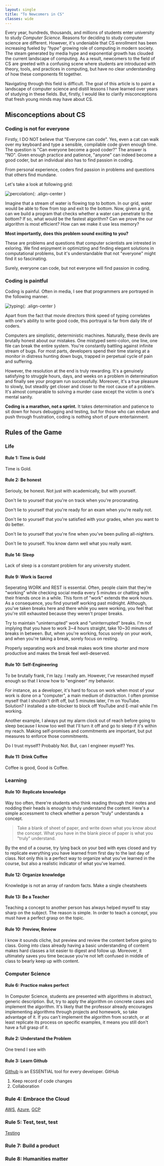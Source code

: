 ```yaml
---
layout: single
title: "To Newcomers in CS"
classes: wide
---
```


Every year, hundreds, thousands, and millions of students enter university to study _Computer Science_. Reasons for deciding to study computer science are different. However, it's undeniable that CS enrollment has been increasing fueled by _"hype"_ growing role of computing in modern society. The steam generated by media hype and exponential growth has clouded the current landscape of computing. As a result, newcomers to the field of CS are greeted with a confusing scene where students are introduced with theory, tools, and practices in computing, but have no clear understanding of how these components fit together.

Navigating through this field is difficult. The goal of this article is to paint a landscape of computer science and distill lessons I have learned over years of studying in these fields. But, firstly, I would like to clarify misconceptions that fresh young minds may have about CS.

## Misconceptions about CS

### Coding is not for everyone

Firstly, I DO NOT believe that "Everyone can code". Yes, even a cat can walk over my keyboard and type a sensible, compilable code given enough time. The question is "Can everyone become a good coder?" The answer is "NO". Given enough practice and patience, "anyone" can indeed become a good coder, but an individual also has to find passion in coding.

From personal experience, coders find passion in problems and questions that others find mundane.

Let's take a look at following grid:

![percolation](https://michaeltoth.me/images/percolation.png){: .align-center }

Imagine that a stream of water is flowing top to bottom. In our grid, water would be able to flow from top and exit to the bottom. Now, given a grid, can we build a program that checks whether a water can penetrate to the bottom? If so, what would be the fastest algorithm? Can we prove the our algorithm is most efficient? How can we make it use less memory?

**Most importantly, does this problem sound exciting to you?**

These are problems and questions that computer scientists are intrested in exloring. We find enjoyment in optimizting and finding elegant solutions in computational problems, but it's understandable that not "everyone" might find it so fascinating.

Surely, everyone can code, but not everyone will find passion in coding.

### Coding is paintful

Coding is painful. Often in media, I see that programmers are portrayed in the following manner.

![typing](https://i.pinimg.com/originals/0f/b9/4d/0fb94dff52a5935e105ec497a0c010a5.gif){: .align-center }

Apart from the fact that movie directors think speed of typing correlates with one's ability to write good code, this portrayal is far from daily life of coders.

Computers are simplistic, deterministic machines. Naturally, these devils are brutally honest about our mistakes. One mistyped semi-colon, one line, one file can break the entire system. You're constantly battling against infinite stream of bugs. For most parts, developers spend their time staring at a monitor in distress hunting down bugs, trapped in perpetual cycle of pain and suffering.

However, the resolution at the end is truly rewarding. It's a genuinely satisfying to struggle hours, days, and weeks on a problem in determination and finally see your program run successfully. Moreover, it's a true pleasure to slowly, but steadily get closer and closer to the root cause of a problem. It's almost comparable to solving a murder case except the victim is one's mental sanity.

**Coding is a marathon, not a sprint.** It takes determination and patience to sit down for hours debugging and testing, but for those who can endure and push through frustration, coding is nothing short of pure entertainment.

## Rules of the Game

### Life

#### Rule 1: Time is Gold

Time is Gold.

#### Rule 2: Be honest

Seriouly, be honest. Not just with academically, but with yourself.

Don't lie to yourself that you're on track when you're procranating.

Don't lie to yourself that you're ready for an exam when you're really not.

Don't lie to yourself that you're satisfied with your grades, when you want to do better.

Don't lie to yourself that you're fine when you've been pulling all-nighters.

Don't lie to yourself. You know damn well what you really want.

#### Rule 14: Sleep

Lack of sleep is a constant problem for any university student.

#### Rule 9: Work is Sacred

Seperating WORK and REST is essential. Often, people claim that they're "working" while checking social media every 5 minutes or chatting with their friends once in a while. This form of "work" extends the work hours. As a consequence, you find yourself working past midnight. Although, you've taken breaks here and there while you were working, you feel that you're still exhausted because they weren't proper breaks.

Try to maintain "uninterrupted" work and "uninterrupted" breaks. I'm not implying that you have to work 3~4 hours straight, take 10~30 minutes of breaks in between. But, when you're working, focus sorely on your work, and when you're taking a break, sorely focus on resting.

Properly separating work and break makes work time shorter and more productive and makes the break feel well-deserved.

#### Rule 10: Self-Engineering

To be brutally frank, I'm lazy. I really am. However, I've researched myself enough so that I know how to "engineer" my behavior.

For instance, as a developer, it's hard to focus on work when most of your work is done on a "computer", a main medium of distraction. I often promise myself that I shouldn't drift off, but 5 minutes later, I'm on YouTube. Solution? I installed a site-blocker to block off YouTube and E-mail while I'm working.

Another example, I always put my alarm clock out of reach before going to sleep because I know too well that I'll turn it off and go to sleep if it's within my reach. Making self-promises and commitments are important, but put measures to enforce those commitments.

Do I trust myself? Probably Not. But, can I engineer myself? Yes.

#### Rule 11: Drink Coffee

Coffee is good, Good is Coffee.

### Learning

#### Rule 10: Replicate knowledge

Way too often, there're students who think reading through their notes and nodding their heads is enough to truly understand the content. Here's a simple accessment to check whether a person "truly" understands a concept.

> Take a blank of sheet of paper, and write down what you know about the concept.
> What you have in the blank piece of paper is what you "truly" understand.

By the end of a course, try lying back on your bed with eyes closed and try to replicate everything you have learned from first day to the last day of class. Not only this is a perfect way to organize what you've learned in the course, but also a realistic indicator of what you've learned.

#### Rule 12: Organize knowledge

Knowledge is not an array of random facts. Make a single cheatsheets

#### Rule 13: Be a Teacher

Teaching a concept to another person has always helped myself to stay sharp on the subject. The reason is simple. In order to teach a concept, you must have a perfect grasp on the topic.

#### Rule 10: Preview, Review

I know it sounds cliche, but preview and review the content before going to class. Going into class already having a basic understanding of content makes hard classes a lot easier to digest and follow up. Moreover, it ultimately saves you time because you're not left confused in middle of class to bearly keep up with content.

### Computer Science

#### Rule 6: Practice makes perfect

In Computer Science, students are presented with algorithms in abstract, generic description. But, try to apply the algorithm on concrete cases and implement the algorithm. It's likely that the professor already encourages implementing algorithms through projects and homework, so take advantage of it. If you can't implement the algorithm from scratch, or at least replicate its process on specific examples, it means you still don't have a full grasp of it.

#### Rule 2: Understand the Problem

One trend I see with

#### Rule 3: Learn Github

[Github](https://github.com/) is an ESSENTIAL tool for every developer. GitHub

1. Keep record of code changes
2. Collaboration

### Rule 4: Embrace the Cloud

[AWS](https://aws.amazon.com/), [Azure](https://azure.microsoft.com/en-us/), [GCP](https://cloud.google.com/)

### Rule 5: Test, test, test

[Testing](https://en.wikipedia.org/wiki/Software_testing)

### Rule 7: Build a product

### Rule 8: Humanities matter
